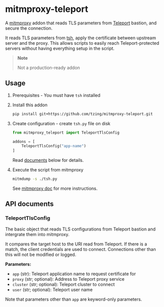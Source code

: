 # mitmproxy-teleport

A [mitmproxy] addon that reads TLS parameters from [Teleport] bastion, and secure the connection.

[mitmproxy]: https://mitmproxy.org/
[Teleport]: https://goteleport.com/

It reads TLS parameters from [tsh], apply the certificate between upstream server and the proxy.
This allows scripts to easily reach Teleport-protected servers without having everything setup in the script.

[tsh]: https://goteleport.com/docs/connect-your-client/tsh/

> **Note**
>
> Not a production-ready addon

## Usage

1. Prerequisites - You must have `tsh` installed
2. Install this addon

    ```bash
    pip install git+https://github.com/tzing/mitmproxy-teleport.git
    ```

3. Create configuration - create `tsh.py` file on disk

    ```py
    from mitmproxy_teleport import TeleportTlsConfig

    addons = [
        TeleportTlsConfig("app-name")
    ]
    ```

    Read [documents](#api-documents) below for details.

4. Execute the script from mitmproxy

    ```bash
    mitmdump -s ./tsh.py
    ```

    See [mitmproxy doc](https://docs.mitmproxy.org/stable/overview-getting-started/) for more instructions.


## API documents

### TeleportTlsConfig

The basic object that reads TLS configurations from Teleport bastion and intergrate them into mitmproxy.

It compares the target host to the URI read from Teleport. If there is a match, the client credentials are used to connect.
Connections other than this will not be modified or logged.

**Parameters:**

- `app` (str): Teleport application name to request certificate for
- `proxy` (str; optional): Address to Teleport proxy service
- `cluster` (str; optional): Teleport cluster to connect
- `user` (str; optional): Teleport user name

Note that parameters other than `app` are keyword-only parameters.
